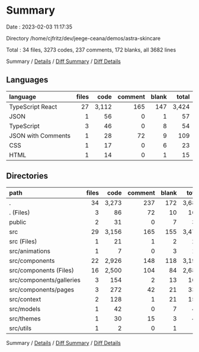 # Summary

Date : 2023-02-03 11:17:35

Directory /home/cjfritz/dev/jeege-ceana/demos/astra-skincare

Total : 34 files,  3273 codes, 237 comments, 172 blanks, all 3682 lines

Summary / [Details](details.md) / [Diff Summary](diff.md) / [Diff Details](diff-details.md)

## Languages
| language | files | code | comment | blank | total |
| :--- | ---: | ---: | ---: | ---: | ---: |
| TypeScript React | 27 | 3,112 | 165 | 147 | 3,424 |
| JSON | 1 | 56 | 0 | 1 | 57 |
| TypeScript | 3 | 46 | 0 | 8 | 54 |
| JSON with Comments | 1 | 28 | 72 | 9 | 109 |
| CSS | 1 | 17 | 0 | 6 | 23 |
| HTML | 1 | 14 | 0 | 1 | 15 |

## Directories
| path | files | code | comment | blank | total |
| :--- | ---: | ---: | ---: | ---: | ---: |
| . | 34 | 3,273 | 237 | 172 | 3,682 |
| . (Files) | 3 | 86 | 72 | 10 | 168 |
| public | 2 | 31 | 0 | 7 | 38 |
| src | 29 | 3,156 | 165 | 155 | 3,476 |
| src (Files) | 1 | 21 | 1 | 2 | 24 |
| src/animations | 1 | 7 | 0 | 3 | 10 |
| src/components | 22 | 2,926 | 148 | 118 | 3,192 |
| src/components (Files) | 16 | 2,500 | 104 | 84 | 2,688 |
| src/components/galleries | 3 | 154 | 2 | 13 | 169 |
| src/components/pages | 3 | 272 | 42 | 21 | 335 |
| src/context | 2 | 128 | 1 | 21 | 150 |
| src/models | 1 | 42 | 0 | 7 | 49 |
| src/themes | 1 | 30 | 15 | 3 | 48 |
| src/utils | 1 | 2 | 0 | 1 | 3 |

Summary / [Details](details.md) / [Diff Summary](diff.md) / [Diff Details](diff-details.md)